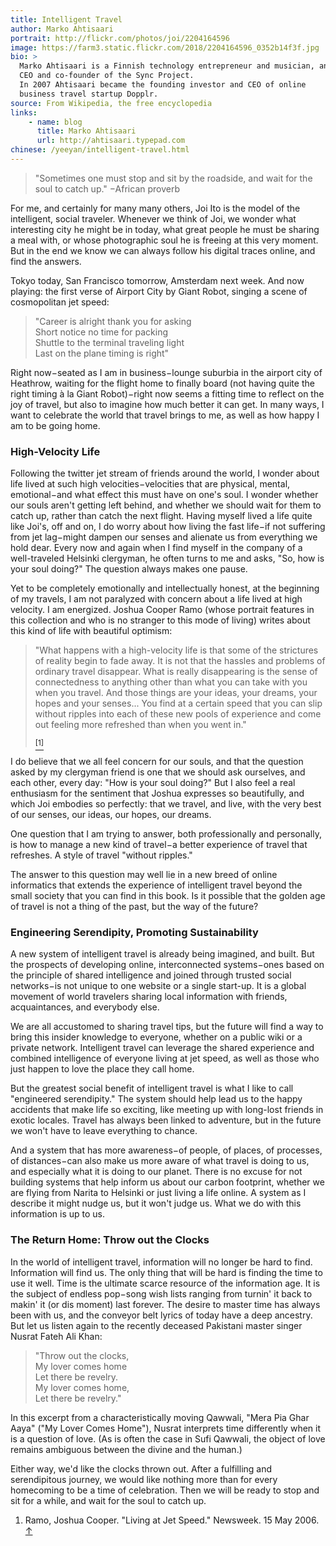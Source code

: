 ```yaml
---
title: Intelligent Travel
author: Marko Ahtisaari
portrait: http://flickr.com/photos/joi/2204164596
image: https://farm3.static.flickr.com/2018/2204164596_0352b14f3f.jpg
bio: >
  Marko Ahtisaari is a Finnish technology entrepreneur and musician, and
  CEO and co-founder of the Sync Project.
  In 2007 Ahtisaari became the founding investor and CEO of online
  business travel startup Dopplr.
source: From Wikipedia, the free encyclopedia
links:
    - name: blog
      title: Marko Ahtisaari
      url: http://ahtisaari.typepad.com
chinese: /yeeyan/intelligent-travel.html
---
```


> "Sometimes one must stop and sit by the roadside, and wait for the soul
> to catch up." −African proverb

For me, and certainly for many many others, Joi Ito is the model of the
intelligent, social traveler. Whenever we think of Joi, we wonder what
interesting city he might be in today, what great people he must be
sharing a meal with, or whose photographic soul he is freeing at this
very moment. But in the end we know we can always follow his digital
traces online, and find the answers.

Tokyo today, San Francisco tomorrow, Amsterdam next week. And now
playing: the first verse of Airport City by Giant Robot, singing a scene
of cosmopolitan jet speed:

> "Career is alright thank you for asking<br/>
>  Short notice no time for packing<br/>
>  Shuttle to the terminal traveling light<br/>
>  Last on the plane timing is right"

Right now−seated as I am in business−lounge suburbia in the airport city
of Heathrow, waiting for the flight home to finally board (not having
quite the right timing à la Giant Robot)−right now seems a fitting time
to reflect on the joy of travel, but also to imagine how much better it
can get. In many ways, I want to celebrate the world that travel brings
to me, as well as how happy I am to be going home.

### High-Velocity Life

Following the twitter jet stream of friends around the world, I wonder
about life lived at such high velocities−velocities that are physical,
mental, emotional−and what effect this must have on one's soul. I wonder
whether our souls aren't getting left behind, and whether we should wait
for them to catch up, rather than catch the next flight. Having myself
lived a life quite like Joi's, off and on, I do worry about how living
the fast life−if not suffering from jet lag−might dampen our senses and
alienate us from everything we hold dear. Every now and again when I
find myself in the company of a well-traveled Helsinki clergyman, he
often turns to me and asks, "So, how is your soul doing?" The question
always makes one pause.

Yet to be completely emotionally and intellectually honest, at the
beginning of my travels, I am not paralyzed with concern about a life
lived at high velocity. I am energized. Joshua Cooper Ramo (whose
portrait features in this collection and who is no stranger to this mode
of living) writes about this kind of life with beautiful optimism:

> "What happens with a high-velocity life is that some of the strictures
> of reality begin to fade away. It is not that the hassles and problems
> of ordinary travel disappear. What is really disappearing is the sense
> of connectedness to anything other than what you can take with you
> when you travel. And those things are your ideas, your dreams, your
> hopes and your senses... You find at a certain speed that you can slip
> without ripples into each of these new pools of experience and come
> out feeling more refreshed than when you went
> in."
>
> <a name="1"></a><a href="#footnote-1" class="fn-it"><sup>[1]</sup></a>

I do believe that we all feel concern for our souls, and that the
question asked by my clergyman friend is one that we should ask
ourselves, and each other, every day: "How is your soul doing?" But I
also feel a real enthusiasm for the sentiment that Joshua expresses so
beautifully, and which Joi embodies so perfectly: that we travel, and
live, with the very best of our senses, our ideas, our hopes, our
dreams.

One question that I am trying to answer, both professionally and
personally, is how to manage a new kind of travel−a better experience of
travel that refreshes. A style of travel "without ripples."

The answer to this question may well lie in a new breed of online
informatics that extends the experience of intelligent travel beyond the
small society that you can find in this book. Is it possible that the
golden age of travel is not a thing of the past, but the way of the
future?

### Engineering Serendipity, Promoting Sustainability

A new system of intelligent travel is already being imagined, and built.
But the prospects of developing online, interconnected systems−ones
based on the principle of shared intelligence and joined through trusted
social networks−is not unique to one website or a single start-up. It is
a global movement of world travelers sharing local information with
friends, acquaintances, and everybody else.

We are all accustomed to sharing travel tips, but the future will find a
way to bring this insider knowledge to everyone, whether on a public
wiki or a private network. Intelligent travel can leverage the shared
experience and combined intelligence of everyone living at jet speed, as
well as those who just happen to love the place they call home.

But the greatest social benefit of intelligent travel is what I like to
call "engineered serendipity." The system should help lead us to the
happy accidents that make life so exciting, like meeting up with
long-lost friends in exotic locales. Travel has always been linked to
adventure, but in the future we won't have to leave everything to
chance.

And a system that has more awareness−of people, of places, of processes,
of distances−can also make us more aware of what travel is doing to us,
and especially what it is doing to our planet. There is no excuse for
not building systems that help inform us about our carbon footprint,
whether we are flying from Narita to Helsinki or just living a life
online. A system as I describe it might nudge us, but it won't judge us.
What we do with this information is up to us.

### The Return Home: Throw out the Clocks

In the world of intelligent travel, information will no longer be hard
to find. Information will find us. The only thing that will be hard is
finding the time to use it well. Time is the ultimate scarce resource of
the information age. It is the subject of endless pop−song wish lists
ranging from turnin' it back to makin' it (or dis moment) last forever.
The desire to master time has always been with us, and the conveyor belt
lyrics of today have a deep ancestry. But let us listen again to the
recently deceased Pakistani master singer Nusrat Fateh Ali Khan:

> "Throw out the clocks,<br/>
>  My lover comes home<br/>
>  Let there be revelry.<br/>
>  My lover comes home,<br/>
>  Let there be revelry."

In this excerpt from a characteristically moving Qawwali, "Mera Pia Ghar
Aaya" ("My Lover Comes Home"), Nusrat interprets time differently when
it is a question of love. (As is often the case in Sufi Qawwali, the
object of love remains ambiguous between the divine and the human.)

Either way, we'd like the clocks thrown out. After a fulfilling and
serendipitous journey, we would like nothing more than for every
homecoming to be a time of celebration. Then we will be ready to stop
and sit for a while, and wait for the soul to catch up.

1.  Ramo, Joshua Cooper. "Living at Jet Speed." Newsweek. 15 May 2006.
    [↑](#1)
    <a name="footnote-1"></a>
